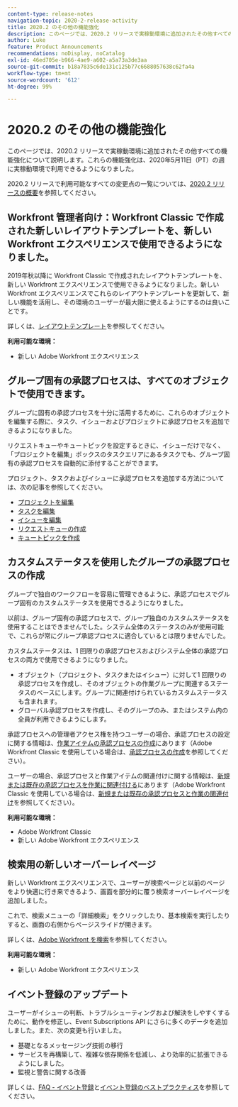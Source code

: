 ```yaml
---
content-type: release-notes
navigation-topic: 2020-2-release-activity
title: 2020.2 のその他の機能強化
description: このページでは、2020.2 リリースで実稼動環境に追加されたその他すべての機能強化について説明します。これらの機能強化は、2020年5月11日（PT）の週に実稼動環境で利用できるようになりました。
author: Luke
feature: Product Announcements
recommendations: noDisplay, noCatalog
exl-id: 46ed705e-b966-4ae9-a602-a5a73a3de3aa
source-git-commit: b18a7835c6de131c125b77c6688057638c62fa4a
workflow-type: tm+mt
source-wordcount: '612'
ht-degree: 99%

---
```


# 2020.2 のその他の機能強化

このページでは、2020.2 リリースで実稼動環境に追加されたその他すべての機能強化について説明します。これらの機能強化は、2020年5月11日（PT）の週に実稼動環境で利用できるようになりました。

2020.2 リリースで利用可能なすべての変更点の一覧については、[2020.2 リリースの概要](../../../product-announcements/product-releases/2020.2.-release-activity/2020-2-release-overview.md)を参照してください。

## Workfront 管理者向け：Workfront Classic で作成された新しいレイアウトテンプレートを、新しい Workfront エクスペリエンスで使用できるようになりました。

2019年秋以降に Workfront Classic で作成されたレイアウトテンプレートを、新しい Workfront エクスペリエンスで使用できるようになりました。新しい Workfront エクスペリエンスでこれらのレイアウトテンプレートを更新して、新しい機能を活用し、その環境のユーザーが最大限に使えるようにするのは良いことです。

詳しくは、[レイアウトテンプレート](../../../administration-and-setup/customize-workfront/use-layout-templates/use-layout-templates-customize-ui.md)を参照してください。

**利用可能な環境：**

* 新しい Adobe Workfront エクスペリエンス

## グループ固有の承認プロセスは、すべてのオブジェクトで使用できます。

グループに固有の承認プロセスを十分に活用するために、これらのオブジェクトを編集する際に、タスク、イシューおよびプロジェクトに承認プロセスを追加できるようになりました。

リクエストキューやキュートピックを設定するときに、イシューだけでなく、「プロジェクトを編集」ボックスのタスクエリアにあるタスクでも、グループ固有の承認プロセスを自動的に添付することができます。

プロジェクト、タスクおよびイシューに承認プロセスを追加する方法については、次の記事を参照してください。

* [プロジェクトを編集](../../../manage-work/projects/manage-projects/edit-projects.md)
* [タスクを編集](../../../manage-work/tasks/manage-tasks/edit-tasks.md)
* [イシューを編集](../../../manage-work/issues/manage-issues/edit-issues.md)
* [リクエストキューの作成](../../../manage-work/requests/create-and-manage-request-queues/create-request-queue.md)
* [キュートピックを作成](../../../manage-work/requests/create-and-manage-request-queues/create-queue-topics.md)

## カスタムステータスを使用したグループの承認プロセスの作成

グループで独自のワークフローを容易に管理できるように、承認プロセスでグループ固有のカスタムステータスを使用できるようになりました。

以前は、グループ固有の承認プロセスで、グループ独自のカスタムステータスを使用することはできませんでした。システム全体のステータスのみが使用可能で、これらが常にグループ承認プロセスに適合しているとは限りませんでした。

カスタムステータスは、1 回限りの承認プロセスおよびシステム全体の承認プロセスの両方で使用できるようになりました。

* オブジェクト（プロジェクト、タスクまたはイシュー）に対して1 回限りの承認プロセスを作成し、そのオブジェクトの作業グループに関連するステータスのベースにします。グループに関連付けられているカスタムステータスも含まれます。
* グローバル承認プロセスを作成し、そのグループのみ、またはシステム内の全員が利用できるようにします。

承認プロセスへの管理者アクセス権を持つユーザーの場合、承認プロセスの設定に関する情報は、[作業アイテムの承認プロセスの作成](../../../administration-and-setup/customize-workfront/configure-approval-milestone-processes/create-approval-processes.md)にあります（Adobe Workfront Classic を使用している場合は、[承認プロセスの作成](https://experienceleague.adobe.com/en/docs/workfront/using/home)を参照してください）。

ユーザーの場合、承認プロセスと作業アイテムの関連付けに関する情報は、[新規または既存の承認プロセスを作業に関連付ける](../../../review-and-approve-work/manage-approvals/associate-approval-with-work.md)にあります（Adobe Workfront Classic を使用している場合は、[新規または既存の承認プロセスと作業の関連付け](https://experienceleague.adobe.com/en/docs/workfront/using/home)を参照してください）。

**利用可能な環境：**

* Adobe Workfront Classic
* 新しい Adobe Workfront エクスペリエンス

## 検索用の新しいオーバーレイページ

新しい Workfront エクスペリエンスで、ユーザーが検索ページと以前のページをより快適に行き来できるよう、画面を部分的に覆う検索オーバーレイページを追加しました。

これで、検索メニューの「詳細検索」をクリックしたり、基本検索を実行したりすると、画面の右側からページスライドが開きます。

詳しくは、[Adobe Workfront を検索](../../../workfront-basics/navigate-workfront/search/search-workfront.md)を参照してください。

**利用可能な環境：**

* 新しい Adobe Workfront エクスペリエンス

## イベント登録のアップデート

ユーザーがイシューの判断、トラブルシューティングおよび解決をしやすくするために、動作を修正し、Event Subscriptions API にさらに多くのデータを追加しました。また、次の変更も行いました。

* 基礎となるメッセージング技術の移行
* サービスを再構築して、複雑な依存関係を低減し、より効率的に拡張できるようにしました。
* 監視と警告に関する改善

詳しくは、[FAQ - イベント登録](../../../wf-api/general/event-subs-faq.md)と[イベント登録のベストプラクティス](../../../wf-api/general/event-sub-best-practice.md)を参照してください。
